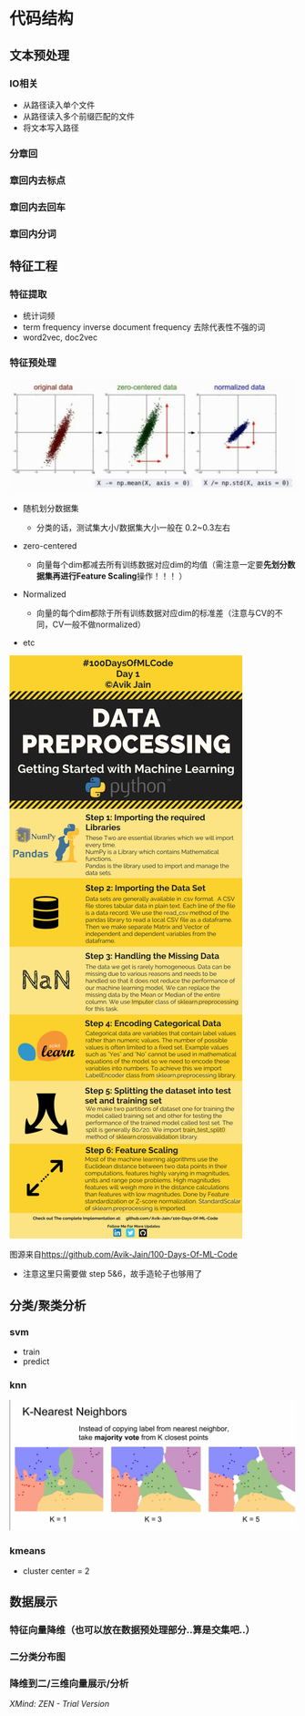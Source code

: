 # 代码结构

## 文本预处理

### IO相关

- 从路径读入单个文件
- 从路径读入多个前缀匹配的文件
- 将文本写入路径

### 分章回

### 章回内去标点

### 章回内去回车

### 章回内分词

## 特征工程

### 特征提取

- 统计词频
- term frequency inverse document frequency 去除代表性不强的词
- word2vec, doc2vec

### 特征预处理

![data preproc](./pics/data_preproc.JPG)

- 随机划分数据集

	- 分类的话，测试集大小/数据集大小一般在 0.2~0.3左右

- zero-centered

	- 向量每个dim都减去所有训练数据对应dim的均值（需注意一定要**先划分数据集再进行Feature Scaling**操作！！！ ）

- Normalized

	- 向量的每个dim都除于所有训练数据对应dim的标准差（注意与CV的不同，CV一般不做normalized）
- etc
  
![data preproc reference](./pics/data_preproc_reference.jpg)

图源来自<https://github.com/Avik-Jain/100-Days-Of-ML-Code>

- 注意这里只需要做 step 5&6，故手造轮子也够用了

## 分类/聚类分析

### svm

- train
- predict

### knn

![knn demostration](./pics/knn.JPG)

### kmeans

- cluster center = 2

## 数据展示

### 特征向量降维（也可以放在数据预处理部分..算是交集吧..）

### 二分类分布图

### 降维到二/三维向量展示/分析

*XMind: ZEN - Trial Version*